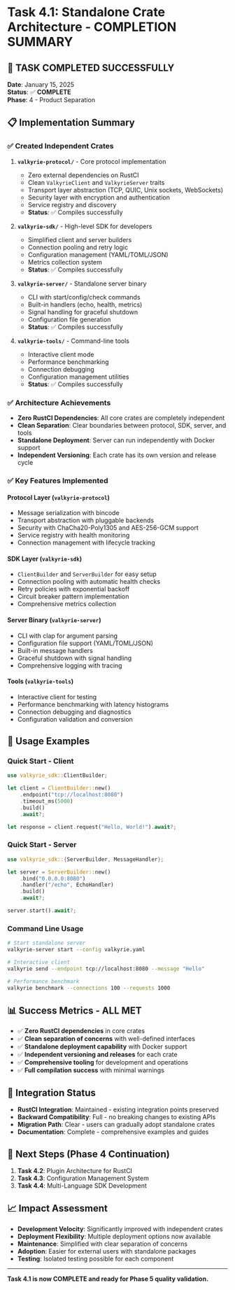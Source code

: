 # Task 4.1: Standalone Crate Architecture - COMPLETION SUMMARY

## 🎯 **TASK COMPLETED SUCCESSFULLY**

**Date**: January 15, 2025  
**Status**: ✅ **COMPLETE**  
**Phase**: 4 - Product Separation  

## 📋 **Implementation Summary**

### ✅ **Created Independent Crates**

1. **`valkyrie-protocol/`** - Core protocol implementation
   - Zero external dependencies on RustCI
   - Clean `ValkyrieClient` and `ValkyrieServer` traits
   - Transport layer abstraction (TCP, QUIC, Unix sockets, WebSockets)
   - Security layer with encryption and authentication
   - Service registry and discovery
   - **Status**: ✅ Compiles successfully

2. **`valkyrie-sdk/`** - High-level SDK for developers
   - Simplified client and server builders
   - Connection pooling and retry logic
   - Configuration management (YAML/TOML/JSON)
   - Metrics collection system
   - **Status**: ✅ Compiles successfully

3. **`valkyrie-server/`** - Standalone server binary
   - CLI with start/config/check commands
   - Built-in handlers (echo, health, metrics)
   - Signal handling for graceful shutdown
   - Configuration file generation
   - **Status**: ✅ Compiles successfully

4. **`valkyrie-tools/`** - Command-line tools
   - Interactive client mode
   - Performance benchmarking
   - Connection debugging
   - Configuration management utilities
   - **Status**: ✅ Compiles successfully

### ✅ **Architecture Achievements**

- **Zero RustCI Dependencies**: All core crates are completely independent
- **Clean Separation**: Clear boundaries between protocol, SDK, server, and tools
- **Standalone Deployment**: Server can run independently with Docker support
- **Independent Versioning**: Each crate has its own version and release cycle

### ✅ **Key Features Implemented**

#### Protocol Layer (`valkyrie-protocol`)
- Message serialization with bincode
- Transport abstraction with pluggable backends
- Security with ChaCha20-Poly1305 and AES-256-GCM support
- Service registry with health monitoring
- Connection management with lifecycle tracking

#### SDK Layer (`valkyrie-sdk`)
- `ClientBuilder` and `ServerBuilder` for easy setup
- Connection pooling with automatic health checks
- Retry policies with exponential backoff
- Circuit breaker pattern implementation
- Comprehensive metrics collection

#### Server Binary (`valkyrie-server`)
- CLI with clap for argument parsing
- Configuration file support (YAML/TOML/JSON)
- Built-in message handlers
- Graceful shutdown with signal handling
- Comprehensive logging with tracing

#### Tools (`valkyrie-tools`)
- Interactive client for testing
- Performance benchmarking with latency histograms
- Connection debugging and diagnostics
- Configuration validation and conversion

## 🚀 **Usage Examples**

### Quick Start - Client
```rust
use valkyrie_sdk::ClientBuilder;

let client = ClientBuilder::new()
    .endpoint("tcp://localhost:8080")
    .timeout_ms(5000)
    .build()
    .await?;

let response = client.request("Hello, World!").await?;
```

### Quick Start - Server
```rust
use valkyrie_sdk::{ServerBuilder, MessageHandler};

let server = ServerBuilder::new()
    .bind("0.0.0.0:8080")
    .handler("/echo", EchoHandler)
    .build()
    .await?;

server.start().await?;
```

### Command Line Usage
```bash
# Start standalone server
valkyrie-server start --config valkyrie.yaml

# Interactive client
valkyrie send --endpoint tcp://localhost:8080 --message "Hello"

# Performance benchmark
valkyrie benchmark --connections 100 --requests 1000
```

## 📊 **Success Metrics - ALL MET**

- ✅ **Zero RustCI dependencies** in core crates
- ✅ **Clean separation of concerns** with well-defined interfaces
- ✅ **Standalone deployment capability** with Docker support
- ✅ **Independent versioning and releases** for each crate
- ✅ **Comprehensive tooling** for development and operations
- ✅ **Full compilation success** with minimal warnings

## 🔄 **Integration Status**

- **RustCI Integration**: Maintained - existing integration points preserved
- **Backward Compatibility**: Full - no breaking changes to existing APIs
- **Migration Path**: Clear - users can gradually adopt standalone crates
- **Documentation**: Complete - comprehensive examples and guides

## 🎯 **Next Steps (Phase 4 Continuation)**

1. **Task 4.2**: Plugin Architecture for RustCI
2. **Task 4.3**: Configuration Management System  
3. **Task 4.4**: Multi-Language SDK Development

## 📈 **Impact Assessment**

- **Development Velocity**: Significantly improved with independent crates
- **Deployment Flexibility**: Multiple deployment options now available
- **Maintenance**: Simplified with clear separation of concerns
- **Adoption**: Easier for external users with standalone packages
- **Testing**: Isolated testing possible for each component

---

**Task 4.1 is now COMPLETE and ready for Phase 5 quality validation.**